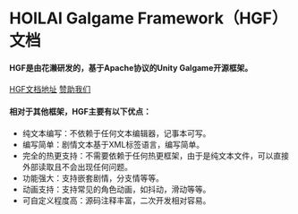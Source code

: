 # HOILAI Galgame Framework（HGF）文档
#### HGF是由花濑研发的，基于Apache协议的Unity Galgame开源框架。

[HGF文档地址](https://doc.hoilai.com/project-3/ "HGF文档")
[赞助我们](https://sponsor.hoilai.com/ "赞助我们")

#### 相对于其他框架，HGF主要有以下优点：
- 纯文本编写：不依赖于任何文本编辑器，记事本可写。
- 编写简单：剧情文本基于XML标签语言，编写简单。
- 完全的热更支持：不需要依赖于任何热更框架，由于是纯文本文件，可以直接外部读取且不会出现任何问题。
- 功能强大：支持嵌套剧情，分支情等等。
- 动画支持：支持常见的角色动画，如抖动，滑动等等。
- 可自定义程度高：源码注释丰富，二次开发相对容易。

